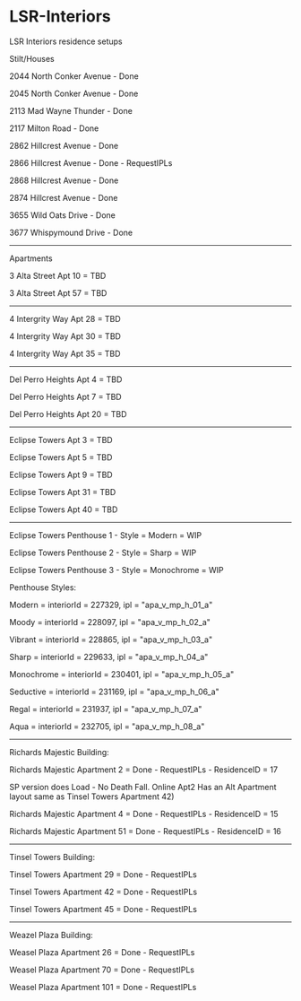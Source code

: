 # LSR-Interiors
LSR Interiors residence setups

Stilt/Houses

2044 North Conker Avenue - Done

2045 North Conker Avenue - Done

2113 Mad Wayne Thunder - Done

2117 Milton Road - Done

2862 Hillcrest Avenue - Done

2866 Hillcrest Avenue - Done - RequestIPLs

2868 Hillcrest Avenue - Done

2874 Hillcrest Avenue - Done

3655 Wild Oats Drive - Done

3677 Whispymound Drive - Done

-------------------------

Apartments

3 Alta Street Apt 10 = TBD

3 Alta Street Apt 57 = TBD

------


4 Intergrity Way Apt 28 = TBD

4 Intergrity Way Apt 30 = TBD

4 Intergrity Way Apt 35 = TBD


-----

Del Perro Heights Apt 4 = TBD

Del Perro Heights Apt 7 = TBD

Del Perro Heights Apt 20 = TBD


------

Eclipse Towers Apt 3 = TBD

Eclipse Towers Apt 5 = TBD

Eclipse Towers Apt 9 = TBD

Eclipse Towers Apt 31 = TBD

Eclipse Towers Apt 40 = TBD



-----

Eclipse Towers Penthouse 1 - Style = Modern = WIP

Eclipse Towers Penthouse 2 - Style = Sharp = WIP

Eclipse Towers Penthouse 3 - Style = Monochrome = WIP


Penthouse Styles:

Modern  =  interiorId = 227329, ipl = "apa_v_mp_h_01_a"

Moody = interiorId = 228097, ipl = "apa_v_mp_h_02_a"

Vibrant = interiorId = 228865, ipl = "apa_v_mp_h_03_a"

Sharp = interiorId = 229633, ipl = "apa_v_mp_h_04_a"

Monochrome = interiorId = 230401, ipl = "apa_v_mp_h_05_a"

Seductive = interiorId = 231169, ipl = "apa_v_mp_h_06_a"

Regal = interiorId = 231937, ipl = "apa_v_mp_h_07_a"
           
Aqua = interiorId = 232705, ipl = "apa_v_mp_h_08_a"


------

Richards Majestic Building:

Richards Majestic Apartment 2 = Done - RequestIPLs - ResidenceID = 17

SP version does Load - No Death Fall. 
Online Apt2 Has an Alt Apartment layout same as Tinsel Towers Apartment 42)


Richards Majestic Apartment 4 = Done - RequestIPLs - ResidenceID = 15

Richards Majestic Apartment 51 = Done  - RequestIPLs  - ResidenceID = 16


------
Tinsel Towers Building:

Tinsel Towers Apartment 29 = Done - RequestIPLs

Tinsel Towers Apartment 42 = Done - RequestIPLs

Tinsel Towers Apartment 45 = Done - RequestIPLs


------
Weazel Plaza Building: 


Weasel Plaza Apartment 26 = Done - RequestIPLs

Weasel Plaza Apartment 70 = Done - RequestIPLs

Weasel Plaza Apartment 101 = Done - RequestIPLs


